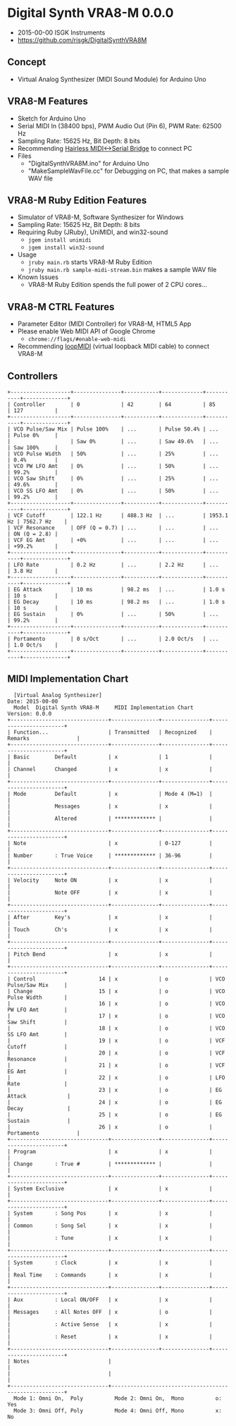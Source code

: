 # Digital Synth VRA8-M 0.0.0

- 2015-00-00 ISGK Instruments
- <https://github.com/risgk/DigitalSynthVRA8M>

## Concept

- Virtual Analog Synthesizer (MIDI Sound Module) for Arduino Uno

## VRA8-M Features

- Sketch for Arduino Uno
- Serial MIDI In (38400 bps), PWM Audio Out (Pin 6), PWM Rate: 62500 Hz
- Sampling Rate: 15625 Hz, Bit Depth: 8 bits
- Recommending [Hairless MIDI<->Serial Bridge](http://projectgus.github.io/hairless-midiserial/) to connect PC
- Files
    - "DigitalSynthVRA8M.ino" for Arduino Uno
    - "MakeSampleWavFile.cc" for Debugging on PC, that makes a sample WAV file

## VRA8-M Ruby Edition Features

- Simulator of VRA8-M, Software Synthesizer for Windows
- Sampling Rate: 15625 Hz, Bit Depth: 8 bits
- Requiring Ruby (JRuby), UniMIDI, and win32-sound
    - `jgem install unimidi`
    - `jgem install win32-sound`
- Usage
    - `jruby main.rb` starts VRA8-M Ruby Edition
    - `jruby main.rb sample-midi-stream.bin` makes a sample WAV file
- Known Issues
    - VRA8-M Ruby Edition spends the full power of 2 CPU cores...

## VRA8-M CTRL Features

- Parameter Editor (MIDI Controller) for VRA8-M, HTML5 App
- Please enable Web MIDI API of Google Chrome
    - `chrome://flags/#enable-web-midi`
- Recommending [loopMIDI](http://www.tobias-erichsen.de/software/loopmidi.html) (virtual loopback MIDI cable) to connect VRA8-M

## Controllers

    +-------------------+---------------+-----------+-------------+-----------+--------------+
    | Controller        | 0             | 42        | 64          | 85        | 127          |
    +-------------------+---------------+-----------+-------------+-----------+--------------+
    | VCO Pulse/Saw Mix | Pulse 100%    | ...       | Pulse 50.4% | ...       | Pulse 0%     |
    |                   | Saw 0%        | ...       | Saw 49.6%   | ...       | Saw 100%     |
    | VCO Pulse Width   | 50%           | ...       | 25%         | ...       | 0.4%         |
    | VCO PW LFO Amt    | 0%            | ...       | 50%         | ...       | 99.2%        |
    | VCO Saw Shift     | 0%            | ...       | 25%         | ...       | 49.6%        |
    | VCO SS LFO Amt    | 0%            | ...       | 50%         | ...       | 99.2%        |
    +-------------------+---------------+-----------+-------------+-----------+--------------+
    | VCF Cutoff        | 122.1 Hz      | 488.3 Hz  | ...         | 1953.1 Hz | 7562.7 Hz    |
    | VCF Resonance     | OFF (Q = 0.7) | ...       | ...         | ...       | ON (Q = 2.8) |
    | VCF EG Amt        | +0%           | ...       | ...         | ...       | +99.2%       |
    +-------------------+---------------+-----------+-------------+-----------+--------------+
    | LFO Rate          | 0.2 Hz        | ...       | 2.2 Hz      | ...       | 3.8 Hz       |
    +-------------------+---------------+-----------+-------------+-----------+--------------+
    | EG Attack         | 10 ms         | 98.2 ms   | ...         | 1.0 s     | 10 s         |
    | EG Decay          | 10 ms         | 98.2 ms   | ...         | 1.0 s     | 10 s         |
    | EG Sustain        | 0%            | ...       | 50%         | ...       | 99.2%        |
    +-------------------+---------------+-----------+-------------+-----------+--------------+
    | Portamento        | 0 s/Oct       | ...       | 2.0 Oct/s   | ...       | 1.0 Oct/s    |
    +-------------------+---------------+-----------+-------------+-----------+--------------+

## MIDI Implementation Chart

      [Virtual Analog Synthesizer]                                    Date: 2015-00-00       
      Model  Digital Synth VRA8-M     MIDI Implementation Chart       Version: 0.0.0         
    +-------------------------------+---------------+---------------+-----------------------+
    | Function...                   | Transmitted   | Recognized    | Remarks               |
    +-------------------------------+---------------+---------------+-----------------------+
    | Basic        Default          | x             | 1             |                       |
    | Channel      Changed          | x             | x             |                       |
    +-------------------------------+---------------+---------------+-----------------------+
    | Mode         Default          | x             | Mode 4 (M=1)  |                       |
    |              Messages         | x             | x             |                       |
    |              Altered          | ************* |               |                       |
    +-------------------------------+---------------+---------------+-----------------------+
    | Note                          | x             | 0-127         |                       |
    | Number       : True Voice     | ************* | 36-96         |                       |
    +-------------------------------+---------------+---------------+-----------------------+
    | Velocity     Note ON          | x             | x             |                       |
    |              Note OFF         | x             | x             |                       |
    +-------------------------------+---------------+---------------+-----------------------+
    | After        Key's            | x             | x             |                       |
    | Touch        Ch's             | x             | x             |                       |
    +-------------------------------+---------------+---------------+-----------------------+
    | Pitch Bend                    | x             | x             |                       |
    +-------------------------------+---------------+---------------+-----------------------+
    | Control                    14 | x             | o             | VCO Pulse/Saw Mix     |
    | Change                     15 | x             | o             | VCO Pulse Width       |
    |                            16 | x             | o             | VCO PW LFO Amt        |
    |                            17 | x             | o             | VCO Saw Shift         |
    |                            18 | x             | o             | VCO SS LFO Amt        |
    |                            19 | x             | o             | VCF Cutoff            |
    |                            20 | x             | o             | VCF Resonance         |
    |                            21 | x             | o             | VCF EG Amt            |
    |                            22 | x             | o             | LFO Rate              |
    |                            23 | x             | o             | EG Attack             |
    |                            24 | x             | o             | EG Decay              |
    |                            25 | x             | o             | EG Sustain            |
    |                            26 | x             | o             | Portamento            |
    +-------------------------------+---------------+---------------+-----------------------+
    | Program                       | x             | x             |                       |
    | Change       : True #         | ************* |               |                       |
    +-------------------------------+---------------+---------------+-----------------------+
    | System Exclusive              | x             | x             |                       |
    +-------------------------------+---------------+---------------+-----------------------+
    | System       : Song Pos       | x             | x             |                       |
    | Common       : Song Sel       | x             | x             |                       |
    |              : Tune           | x             | x             |                       |
    +-------------------------------+---------------+---------------+-----------------------+
    | System       : Clock          | x             | x             |                       |
    | Real Time    : Commands       | x             | x             |                       |
    +-------------------------------+---------------+---------------+-----------------------+
    | Aux          : Local ON/OFF   | x             | x             |                       |
    | Messages     : All Notes OFF  | x             | o             |                       |
    |              : Active Sense   | x             | x             |                       |
    |              : Reset          | x             | x             |                       |
    +-------------------------------+---------------+---------------+-----------------------+
    | Notes                         |                                                       |
    |                               |                                                       |
    +-------------------------------+-------------------------------------------------------+
      Mode 1: Omni On,  Poly          Mode 2: Omni On,  Mono          o: Yes                 
      Mode 3: Omni Off, Poly          Mode 4: Omni Off, Mono          x: No                  

